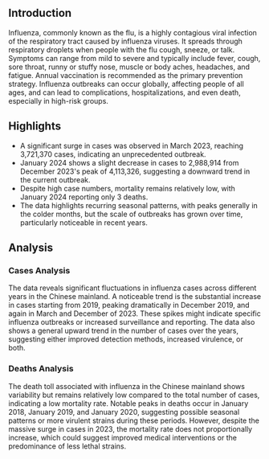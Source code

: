## Introduction

Influenza, commonly known as the flu, is a highly contagious viral infection of the respiratory tract caused by influenza viruses. It spreads through respiratory droplets when people with the flu cough, sneeze, or talk. Symptoms can range from mild to severe and typically include fever, cough, sore throat, runny or stuffy nose, muscle or body aches, headaches, and fatigue. Annual vaccination is recommended as the primary prevention strategy. Influenza outbreaks can occur globally, affecting people of all ages, and can lead to complications, hospitalizations, and even death, especially in high-risk groups.

## Highlights

- A significant surge in cases was observed in March 2023, reaching 3,721,370 cases, indicating an unprecedented outbreak. <br/>
- January 2024 shows a slight decrease in cases to 2,988,914 from December 2023's peak of 4,113,326, suggesting a downward trend in the current outbreak. <br/>
- Despite high case numbers, mortality remains relatively low, with January 2024 reporting only 3 deaths. <br/>
- The data highlights recurring seasonal patterns, with peaks generally in the colder months, but the scale of outbreaks has grown over time, particularly noticeable in recent years.

## Analysis

### Cases Analysis
The data reveals significant fluctuations in influenza cases across different years in the Chinese mainland. A noticeable trend is the substantial increase in cases starting from 2019, peaking dramatically in December 2019, and again in March and December of 2023. These spikes might indicate specific influenza outbreaks or increased surveillance and reporting. The data also shows a general upward trend in the number of cases over the years, suggesting either improved detection methods, increased virulence, or both.

### Deaths Analysis
The death toll associated with influenza in the Chinese mainland shows variability but remains relatively low compared to the total number of cases, indicating a low mortality rate. Notable peaks in deaths occur in January 2018, January 2019, and January 2020, suggesting possible seasonal patterns or more virulent strains during these periods. However, despite the massive surge in cases in 2023, the mortality rate does not proportionally increase, which could suggest improved medical interventions or the predominance of less lethal strains.

